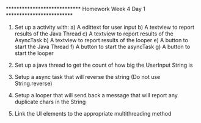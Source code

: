****************************  Homework Week 4 Day 1 *************************
1.  Set up a activity with:
       a) A edittext for user input
       b) A textview to report results of the Java Thread
       c) A textview to report results of the AsyncTask
       b) A textview to report results of the looper
       e) A button to start the Java Thread
       f)  A button to start the asyncTask
       g) A button to start the looper 

2. Set up a java thread to get the count of how big the UserInput String is
3. Setup a async task that will reverse the string (Do not use String.reverse)
4. Setup a looper that will send back a message that will report any duplicate chars in the String
5. Link the UI elements to the appropriate multithreading method
